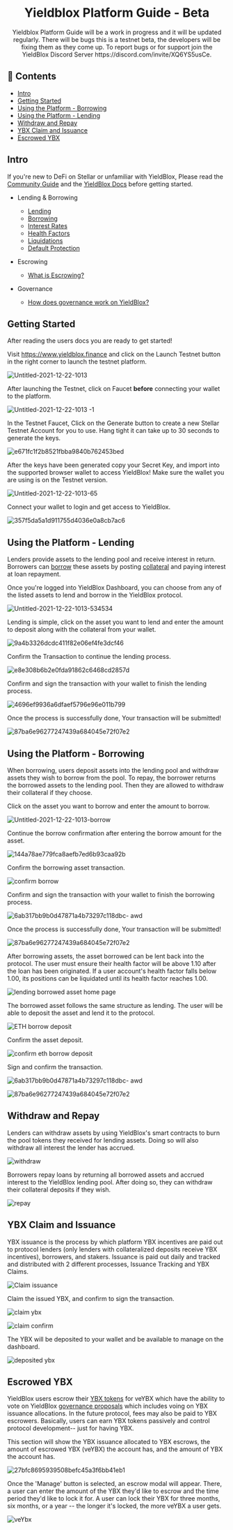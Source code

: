 
<h1 align="center"> Yieldblox Platform Guide - Beta</h1>
<p align="center">Yieldblox Platform Guide will be a work in progress and it will be updated regularly. There will be bugs this is a testnet beta, the developers will be fixing them as they come up. To report bugs or for support join the YieldBlox Discord Server https://discord.com/invite/XQ6YS5usCe. </p>

## 🌱 Contents

 - [Intro](https://github.com/theboycoder/Yieldblox-Community-Guide-/blob/main/YieldbloxPlatformGuide.md#intro)
 - [Getting Started](https://github.com/theboycoder/Yieldblox-Community-Guide-/blob/main/YieldbloxPlatformGuide.md#getting-started)
 - [Using the Platform - Borrowing](https://github.com/theboycoder/Yieldblox-Community-Guide-/blob/main/YieldbloxPlatformGuide.md#using-the-platform---lending)
 - [Using the Platform - Lending](https://github.com/theboycoder/Yieldblox-Community-Guide-/blob/main/YieldbloxPlatformGuide.md#using-the-platform---borrowing)
 - [Withdraw and Repay](https://github.com/theboycoder/Yieldblox-Community-Guide-/blob/main/YieldbloxPlatformGuide.md#withdraw-and-repay)
 - [YBX Claim and Issuance](https://github.com/theboycoder/Yieldblox-Community-Guide-/blob/main/YieldbloxPlatformGuide.md#ybx-claim-and-issuance)
 - [Escrowed YBX](https://github.com/theboycoder/Yieldblox-Community-Guide-/blob/main/YieldbloxPlatformGuide.md#escrowed-ybx)

## Intro
If you're new to DeFi on Stellar or unfamiliar with YieldBlox, Please read the [Community Guide](https://github.com/theboycoder/Yieldblox-Community-Guide-) and the [YieldBlox Docs](https://docs.ybx.script3.io/user-docs/general) before getting started.

- Lending & Borrowing
  - [Lending](https://docs.ybx.script3.io/user-docs/lending-borrowing/lending)
  - [Borrowing](https://docs.ybx.script3.io/user-docs/lending-borrowing/borrowing)
  - [Interest Rates](https://docs.ybx.script3.io/user-docs/lending-borrowing/interest-rates)
  - [Health Factors](https://docs.ybx.script3.io/user-docs/lending-borrowing/health-factors)
  - [Liquidations](https://docs.ybx.script3.io/user-docs/lending-borrowing/liquidations)
  - [Default Protection](https://docs.ybx.script3.io/user-docs/lending-borrowing/default-protection)

- Escrowing
  - [What is Escrowing?](https://docs.ybx.script3.io/user-docs/escrowing)
  
- Governance
  - [How does governance work on YieldBlox?](https://docs.ybx.script3.io/user-docs/governance#how-does-governance-work-on-yieldblox)
 
## Getting Started

After reading the users docs you are ready to get started!

Visit https://www.yieldblox.finance and click on the Launch Testnet button in the right corner to launch the testnet platform.

![Untitled-2021-12-22-1013](https://user-images.githubusercontent.com/45983304/150624094-9c3b2fd0-8de0-4ca1-9143-f4d6483cd19b.png)

After launching the Testnet, click on Faucet **before** connecting your wallet to the platform.

![Untitled-2021-12-22-1013 -1](https://user-images.githubusercontent.com/45983304/150624352-088f446c-ce3c-4919-89f6-10c66ee1e2b3.png)

In the Testnet Faucet, Click on the Generate button to create a new Stellar Testnet Account for you to use. Hang tight it can take up to 30 seconds to generate the keys.

![e671fc1f2b8521fbba9840b762453bed](https://user-images.githubusercontent.com/45983304/150624531-db92e7aa-ae31-4fc8-b930-3107f96edb71.png)

After the keys have been generated copy your Secret Key, and import into the supported browser wallet to access YieldBlox! Make sure the wallet you are using is on the Testnet version.

![Untitled-2021-12-22-1013-65](https://user-images.githubusercontent.com/45983304/150624929-dcddb7bc-a466-458b-9b72-af8a4b6949c2.png)

Connect your wallet to login and get access to YieldBlox.

![357f5da5a1d911755d4036e0a8cb7ac6](https://user-images.githubusercontent.com/45983304/150625751-39c071eb-43cd-43cd-9243-c24f5de28a4a.png)

## Using the Platform - Lending
Lenders provide assets to the lending pool and receive interest in return. Borrowers can [borrow](https://docs.ybx.script3.io/user-docs/lending-borrowing/borrowing) these assets by posting [collateral](https://docs.ybx.script3.io/user-docs/lending-borrowing/borrowing#what-is-collateral) and paying interest at loan repayment.

Once you're logged into YieldBlox Dashboard, you can choose from any of the listed assets to lend and borrow in the YieldBlox protocol.

![Untitled-2021-12-22-1013-534534](https://user-images.githubusercontent.com/45983304/150628271-ef11f469-cf20-4e31-884e-f0ecb7986558.png)

Lending is simple, click on the asset you want to lend and enter the amount to deposit along with the collateral from your wallet.

![9a4b3326dcdc411f82e06ef4fe3dcf46](https://user-images.githubusercontent.com/45983304/150628665-c4663447-3883-4bff-b6b7-c7338ccbeaf5.png)

Confirm the Transaction to continue the lending process.

![e8e308b6b2e0fda91862c6468cd2857d](https://user-images.githubusercontent.com/45983304/150628704-b133f513-85cd-46a3-8385-5833423617ed.png)

Confirm and sign the transaction with your wallet to finish the lending process.

![4696ef9936a6dfaef5796e96e011b799](https://user-images.githubusercontent.com/45983304/150628775-674a945e-3a34-4ea7-b552-55e2cfc34a2b.png)

Once the process is successfully done, Your transaction will be submitted!

![87ba6e96277247439a684045e72f07e2](https://user-images.githubusercontent.com/45983304/150629406-a57abf7f-3fe9-4d19-b2d7-3e2a456f4860.png)

## Using the Platform - Borrowing

When borrowing, users deposit assets into the lending pool and withdraw assets they wish to borrow from the pool. To repay, the borrower returns the borrowed assets to the lending pool. Then they are allowed to withdraw their collateral if they choose.

Click on the asset you want to borrow and enter the amount to borrow.

![Untitled-2021-12-22-1013-borrow](https://user-images.githubusercontent.com/45983304/150629982-0c29a6fb-1096-437e-bf83-99dba9ce89f3.png)


Continue the borrow confirmation after entering the borrow amount for the asset.

![144a78ae779fca8aefb7ed6b93caa92b](https://user-images.githubusercontent.com/45983304/150630169-e623568e-2ba7-481a-9b84-6be7d12c8765.png)

Confirm the borrowing asset transaction.

![confirm borrow](https://user-images.githubusercontent.com/45983304/150630240-2368fc71-10fc-4b10-8823-3ceb8d3869b8.png)

Confirm and sign the transaction with your wallet to finish the borrowing process.

![6ab317bb9b0d47871a4b73297c118dbc- awd](https://user-images.githubusercontent.com/45983304/150630306-af0261cb-fb2b-4b38-bb93-9a1756b2a4eb.png)

Once the process is successfully done, Your transaction will be submitted!

![87ba6e96277247439a684045e72f07e2](https://user-images.githubusercontent.com/45983304/150630316-62baa55a-7b1a-476a-b885-d311c73c2d53.png)

After borrowing assets, the asset borrowed can be lent back into the protocol. The user must ensure their health factor will be above 1.10 after the loan has been originated. If a user account's health factor falls below 1.00, its positions can be liquidated until its health factor reaches 1.00.

![lending borrowed asset home page](https://user-images.githubusercontent.com/45983304/150630560-7be872aa-61da-453b-9fd2-cd8fcd81133c.png)

The borrowed asset follows the same structure as lending. The user will be able to deposit the asset and lend it to the protocol.

![ETH borrow deposit](https://user-images.githubusercontent.com/45983304/150630816-3c4430d6-1898-499c-a1b4-669bb8cd5545.png)

Confirm the asset deposit.

![confirm eth borrow deposit](https://user-images.githubusercontent.com/45983304/150630875-28f6fbd4-8295-4934-9b2a-5e55d78851ee.png)

Sign and confirm the transaction. 

![6ab317bb9b0d47871a4b73297c118dbc- awd](https://user-images.githubusercontent.com/45983304/150630948-2a831e8c-c97d-4c3a-879b-f144451ad550.png)

![87ba6e96277247439a684045e72f07e2](https://user-images.githubusercontent.com/45983304/150630941-3ec08af5-0f07-4a37-94c2-412dc97f69b4.png)

## Withdraw and Repay

Lenders can withdraw assets by using YieldBlox's smart contracts to burn the pool tokens they received for lending assets. Doing so will also withdraw all interest the lender has accrued. 

![withdraw](https://user-images.githubusercontent.com/45983304/150631170-735dd13e-a732-41f4-b24d-10668e0c489d.png)

Borrowers repay loans by returning all borrowed assets and accrued interest to the YieldBlox lending pool. After doing so, they can withdraw their collateral deposits if they wish.

![repay](https://user-images.githubusercontent.com/45983304/150631311-d3b8449c-fcc4-4d33-8ed2-315d07e99579.png)

## YBX Claim and Issuance 

YBX issuance is the process by which platform YBX incentives are paid out to protocol lenders (only lenders with collateralized deposits receive YBX incentives), borrowers, and stakers. Issuance is paid out daily and tracked and distributed with 2 different processes, Issuance Tracking and YBX Claims.

![Claim issuance](https://user-images.githubusercontent.com/45983304/150665993-7da52411-3671-46e3-92ef-614d38ecf684.png)

Claim the issued YBX, and confirm to sign the transaction.

![claim ybx](https://user-images.githubusercontent.com/45983304/150666037-2116cfe0-00bf-46d9-aa66-8a8dd8277435.png)

![claim confirm](https://user-images.githubusercontent.com/45983304/150666039-b796fa70-da1d-4841-8080-120e8c1b5ebf.png)

The YBX will be deposited to your wallet and be available to manage on the dashboard.

![deposited ybx](https://user-images.githubusercontent.com/45983304/150666146-c4ec39f0-f0a4-48d4-ba6e-39915f23894e.png)

## Escrowed YBX

YieldBlox users escrow their [YBX tokens](https://docs.ybx.script3.io/user-docs/ybx-tokens) for veYBX which have the ability to vote on YieldBlox [governance proposals](https://docs.ybx.script3.io/user-docs/governance) which includes voing on YBX issuance allocations. In the future protocol, fees may also be paid to YBX escrowers. Basically, users can earn YBX tokens passively and control protocol development-- just for having YBX.

This section will show the YBX issuance allocated to YBX escrows, the amount of escrowed YBX (veYBX) the account has, and the amount of YBX the account has.

![27bfc8695939508befc45a3f6bb41eb1](https://user-images.githubusercontent.com/45983304/150666361-7f90ec60-fe3a-485b-a5fb-3cbdf061ac79.png)


Once the 'Manage' button is selected, an escrow modal will appear. There, a user can enter the amount of the YBX they'd like to escrow and the time period they'd like to lock it for. A user can lock their YBX for three months, six months, or a year -- the longer it's locked, the more veYBX a user gets. 

![veYbx](https://user-images.githubusercontent.com/45983304/150666455-463f7fc4-b786-4429-a479-6b1d7a7b2b85.png)
